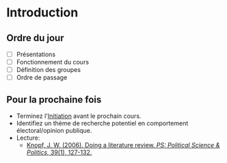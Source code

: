 # Introduction

## Ordre du jour
- [ ] Présentations
- [ ] Fonctionnement du cours
- [ ] Définition des groupes
- [ ] Ordre de passage

## Pour la prochaine fois
- Terminez l'[Initiation](../resources/onboarding.md) avant le prochain cours.
- Identifiez un thème de recherche potentiel en comportement électoral/opinion publique.
- Lecture:
    - [Knopf, J. W. (2006). Doing a literature review. *PS: Political Science & Politics,* 39(1), 127-132.](https://www.cambridge.org/core/services/aop-cambridge-core/content/view/00B62000B6760AB78E1BD27E32A94C9F/S1049096506060264a.pdf/doing-a-literature-review.pdf?casa_token=szUhrJK1G30AAAAA:yj5nqRIULvP0oFEmACEq9AkAIZPdF8YBt9xWDetabQJwdKzVTZQ3yZvbGszZMNoesDnYgFtim2AA)

